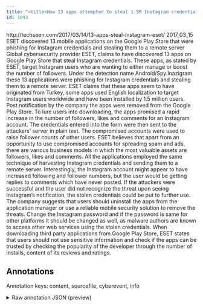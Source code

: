 ```yaml
---
title: "<title>How 13 apps attempted to steal 1.5M Instagram credentials: ESET</title>"
id: 1093
---
```


<title>How 13 apps attempted to steal 1.5M Instagram credentials: ESET</title>
<source> http://techseen.com/2017/03/14/13-apps-steal-instagram-eset/ </source>
<date> 2017_03_15 </date>
<text>
ESET discovered 13 mobile applications on the Google Play Store that were phishing for Instagram credentials and stealing them to a remote server 
Global cybersecurity provider ESET, claims to have discovered 13 apps on Google Play Store that steal Instagram credentials.
These apps, as stated by ESET, target Instagram users who are wanting to either manage or boost the number of followers.
Under the detection name Android/Spy.Inazigram these 13 applications were phishing for Instagram credentials and stealing them to a remote server.
ESET claims that these apps seem to have originated from Turkey, some apps used English localization to target Instagram users worldwide and have been installed by 1.5 million users.
Post notification by the company the apps were removed from the Google Play Store.
To lure users into downloading, the apps promised a rapid increase in the number of followers, likes and comments for an Instagram account.
The credentials entered into the form were then sent to the attackers’ server in plain text.
The compromised accounts were used to raise follower counts of other users.
ESET believes that apart from an opportunity to use compromised accounts for spreading spam and ads, there are various business models in which the most valuable assets are followers, likes and comments.
All the applications employed the same technique of harvesting Instagram credentials and sending them to a remote server.
Interestingly, the Instagram account might appear to have increased following and follower numbers, but the user would be getting replies to comments which have never posted.
If the attackers were successful and the user did not recognize the threat upon seeing Instagram’s notification, the stolen credentials could be put to further use.
The company suggests that users should uninstall the apps from the application manager or use a reliable mobile security solution to remove the threats.
Change the Instagram password and if the password is same for other platforms it should be changed as well, as malware authors are known to access other web services using the stolen credentials.
When downloading third party applications from Google Play Store, ESET states that users should not use sensitive information and check if the apps can be trusted by checking the popularity of the developer through the number of installs, content of its reviews and ratings.
</text>



## Annotations

Annotation keys: content, sourcefile, cyberevent, info

<details>
<summary>Raw annotation JSON (preview)</summary>

```json
{
  "content": "ESET discovered 13 mobile applications on the Google Play Store that were phishing for Instagram credentials and stealing them to a remote server  Global cybersecurity provider ESET, claims to have discovered 13 apps on Google Play Store that steal Instagram credentials. These apps, as stated by ESET, target Instagram users who are wanting to either manage or boost the number of followers. Under the detection name Android/Spy.Inazigram these 13 applications were phishing for Instagram credentials and stealing them to a remote server. ESET claims that these apps seem to have originated from Turkey, some apps used English localization to target Instagram users worldwide and have been installed by 1.5 million users. Post notification by the company the apps were removed from the Google Play Store. To lure users into downloading, the apps promised a rapid increase in the number of followers, likes and comments for an Instagram account. The credentials entered into the form were then sent to the attackers\u2019 server in plain text. The compromised accounts were used to raise follower counts of other users. ESET believes that apart from an opportunity to use compromised accounts for spreading spam and ads, there are various business models in which the most valuable assets are followers, likes and comments. All the applications employed the same technique of harvesting Instagram credentials and sending them to a remote server. Interestingly, the Instagram account might appear to have increased following and follower numbers, but the user would be getting replies to comments which have never posted. If the attackers were successful and the user did not recognize the threat upon seeing Instagram\u2019s notification, the stolen credentials could be put to further use. The company suggests that users should uninstall the apps from the application manager or use a reliable mobile security solution to remove the threats. Change the Instagram password and if the password is same for other platforms it should be changed as well, as malware authors are known to access other web services using the stolen credentials. When downloading third party applications from Google Play Store, ESET states that users should not use sensitive information and check if the apps can be trusted by checking the popularity of the developer through the number of installs, content of its reviews and ratings.",
  "sourcefile": "1093.txt",
  "cyberevent": {
    "hopper": [
      {
        "index": 0,
        "relation": "Same",
        "events": [
          {
            "index": "E1",
            "type": "Attack",
            "realis": "Actual",
            "nugget": {
              "startOffset": 69,
              "index": "T1",
              "endOffset": 82,
              "text": "were phishing"
            },
            "argument": [
              {
                "index": "T3",
                "text": "stealing them to a remote server",
                "endOffset": 145,
                "role": {
                  "type": "Purpose",
                  "subtype": "Gathering data",
                  "confidence": 0.8328092992305756
                },
                "startOffset": 113,
                "type": "Purpose"
              },
              {
                "index": "T4",
                "text": "13 mobile applications",
                "endOffset": 38,
                "role": {
                  "type": "Trusted-Entity"
                },
                "startOffset": 16,
                "type": "Software"
              }
            ],
            "subtype": "Phishing"
          },
          {
            "index": "E3",
            "type": "Attack",
            "realis": "Actual",
            "nugget": {
              "startOffset": 462,
              "index": "T8",
              "endOffset": 475,
              "text": "were phishing"
            },
            "argument": [
              {
                "index": "T9",
            
```
</details>
